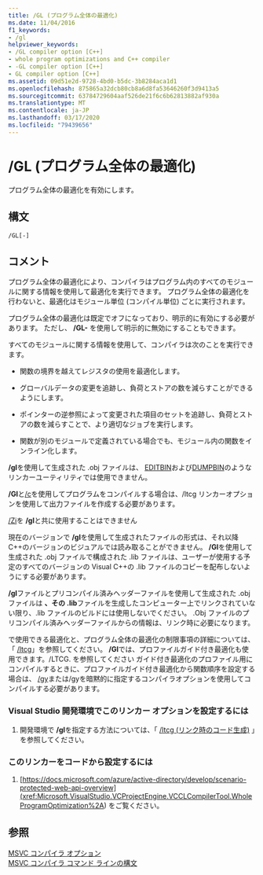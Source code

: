 ```yaml
---
title: /GL (プログラム全体の最適化)
ms.date: 11/04/2016
f1_keywords:
- /gl
helpviewer_keywords:
- /GL compiler option [C++]
- whole program optimizations and C++ compiler
- -GL compiler option [C++]
- GL compiler option [C++]
ms.assetid: 09d51e2d-9728-4bd0-b5dc-3b8284aca1d1
ms.openlocfilehash: 875865a32dcb80cb8a6d8fa53646260f3d9413a5
ms.sourcegitcommit: 63784729604aaf526de21f6c6b62813882af930a
ms.translationtype: MT
ms.contentlocale: ja-JP
ms.lasthandoff: 03/17/2020
ms.locfileid: "79439656"
---
```

# <a name="gl-whole-program-optimization"></a>/GL (プログラム全体の最適化)

プログラム全体の最適化を有効にします。

## <a name="syntax"></a>構文

```
/GL[-]
```

## <a name="remarks"></a>コメント

プログラム全体の最適化により、コンパイラはプログラム内のすべてのモジュールに関する情報を使用して最適化を実行できます。 プログラム全体の最適化を行わないと、最適化はモジュール単位 (コンパイル単位) ごとに実行されます。

プログラム全体の最適化は既定でオフになっており、明示的に有効にする必要があります。 ただし、 **/GL-** を使用して明示的に無効にすることもできます。

すべてのモジュールに関する情報を使用して、コンパイラは次のことを実行できます。

- 関数の境界を越えてレジスタの使用を最適化します。

- グローバルデータの変更を追跡し、負荷とストアの数を減らすことができるようにします。

- ポインターの逆参照によって変更された項目のセットを追跡し、負荷とストアの数を減らすことで、より適切なジョブを実行します。

- 関数が別のモジュールで定義されている場合でも、モジュール内の関数をインライン化します。

**/gl**を使用して生成された .obj ファイルは、 [EDITBIN](editbin-reference.md)および[DUMPBIN](dumpbin-reference.md)のようなリンカーユーティリティでは使用できません。

**/Gl**と[/c](c-compile-without-linking.md)を使用してプログラムをコンパイルする場合は、/ltcg リンカーオプションを使用して出力ファイルを作成する必要があります。

[/Zi](z7-zi-zi-debug-information-format.md)を **/gl**と共に使用することはできません

現在のバージョンで **/gl**を使用して生成されたファイルの形式は、それ以降C++のバージョンのビジュアルでは読み取ることができません。 **/Gl**を使用して生成された .obj ファイルで構成された .lib ファイルは、ユーザーが使用する予定のすべてのバージョンの Visual C++の .lib ファイルのコピーを配布しないようにする必要があります。

**/gl**ファイルとプリコンパイル済みヘッダーファイルを使用して生成された .obj ファイルは **、その .lib**ファイルを生成したコンピューター上でリンクされていない限り、.lib ファイルのビルドには使用しないでください。 .Obj ファイルのプリコンパイル済みヘッダーファイルからの情報は、リンク時に必要になります。

で使用できる最適化と、プログラム全体の最適化の制限事項の詳細については、「 [/ltcg](ltcg-link-time-code-generation.md)」を参照してください。  **/Gl**では、プロファイルガイド付き最適化も使用できます。/LTCG. を参照してください  ガイド付き最適化のプロファイル用にコンパイルするときに、プロファイルガイド付き最適化から関数順序を設定する場合は、 [/gy](gy-enable-function-level-linking.md)または/gyを暗黙的に指定するコンパイラオプションを使用してコンパイルする必要があります。

### <a name="to-set-this-linker-option-in-the-visual-studio-development-environment"></a>Visual Studio 開発環境でこのリンカー オプションを設定するには

1. 開発環境で **/gl**を指定する方法については、「 [/ltcg (リンク時のコード生成)](ltcg-link-time-code-generation.md) 」を参照してください。

### <a name="to-set-this-linker-option-programmatically"></a>このリンカーをコードから設定するには

1. [https://docs.microsoft.com/azure/active-directory/develop/scenario-protected-web-api-overview](<xref:Microsoft.VisualStudio.VCProjectEngine.VCCLCompilerTool.WholeProgramOptimization%2A>) をご覧ください。

## <a name="see-also"></a>参照

[MSVC コンパイラ オプション](compiler-options.md)<br/>
[MSVC コンパイラ コマンド ラインの構文](compiler-command-line-syntax.md)
